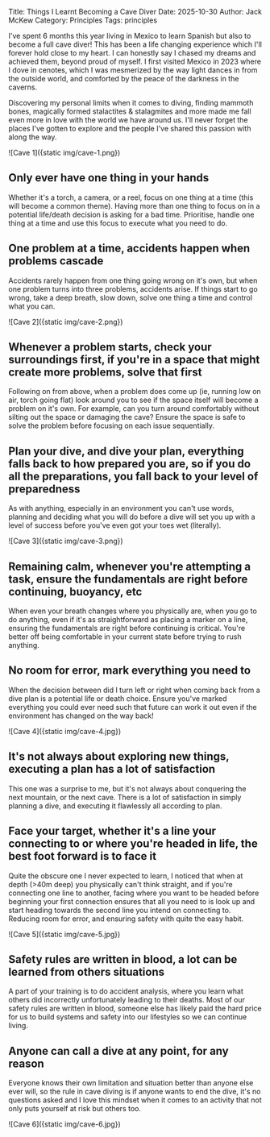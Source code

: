 Title: Things I Learnt Becoming a Cave Diver
Date: 2025-10-30
Author: Jack McKew
Category: Principles
Tags: principles

I've spent 6 months this year living in Mexico to learn Spanish but also to become a full cave diver! This has been a life changing experience which I'll forever hold close to my heart. I can honestly say I chased my dreams and achieved them, beyond proud of myself. I first visited Mexico in 2023 where I dove in cenotes, which I was mesmerized by the way light dances in from the outside world, and comforted by the peace of the darkness in the caverns.

Discovering my personal limits when it comes to diving, finding mammoth bones, magically formed stalactites & stalagmites and more made me fall even more in love with the world we have around us. I'll never forget the places I've gotten to explore and the people I've shared this passion with along the way.

![Cave 1]({static img/cave-1.png})

## Only ever have one thing in your hands

Whether it's a torch, a camera, or a reel, focus on one thing at a time (this will become a common theme). Having more than one thing to focus on in a potential life/death decision is asking for a bad time. Prioritise, handle one thing at a time and use this focus to execute what you need to do.

## One problem at a time, accidents happen when problems cascade

Accidents rarely happen from one thing going wrong on it's own, but when one problem turns into three problems, accidents arise. If things start to go wrong, take a deep breath, slow down, solve one thing a time and control what you can.

![Cave 2]({static img/cave-2.png})

## Whenever a problem starts, check your surroundings first, if you're in a space that might create more problems, solve that first

Following on from above, when a problem does come up (ie, running low on air, torch going flat) look around you to see if the space itself will become a problem on it's own. For example, can you turn around comfortably without silting out the space or damaging the cave? Ensure the space is safe to solve the problem before focusing on each issue sequentially.

## Plan your dive, and dive your plan, everything falls back to how prepared you are, so if you do all the preparations, you fall back to your level of preparedness

As with anything, especially in an environment you can't use words, planning and deciding what you will do before a dive will set you up with a level of success before you've even got your toes wet (literally).

![Cave 3]({static img/cave-3.png})

## Remaining calm, whenever you're attempting a task, ensure the fundamentals are right before continuing, buoyancy, etc

When even your breath changes where you physically are, when you go to do anything, even if it's as straightforward as placing a marker on a line, ensuring the fundamentals are right before continuing is critical. You're better off being comfortable in your current state before trying to rush anything.

## No room for error, mark everything you need to

When the decision between did I turn left or right when coming back from a dive plan is a potential life or death choice. Ensure you've marked everything you could ever need such that future can work it out even if the environment has changed on the way back!

![Cave 4]({static img/cave-4.jpg})

## It's not always about exploring new things, executing a plan has a lot of satisfaction

This one was a surprise to me, but it's not always about conquering the next mountain, or the next cave. There is a lot of satisfaction in simply planning a dive, and executing it flawlessly all according to plan.

## Face your target, whether it's a line your connecting to or where you're headed in life, the best foot forward is to face it

Quite the obscure one I never expected to learn, I noticed that when at depth (>40m deep) you physically can't think straight, and if you're connecting one line to another, facing where you want to be headed before beginning your first connection ensures that all you need to is look up and start heading towards the second line you intend on connecting to. Reducing room for error, and ensuring safety with quite the easy habit.

![Cave 5]({static img/cave-5.jpg})

## Safety rules are written in blood, a lot can be learned from others situations

A part of your training is to do accident analysis, where you learn what others did incorrectly unfortunately leading to their deaths. Most of our safety rules are written in blood, someone else has likely paid the hard price for us to build systems and safety into our lifestyles so we can continue living.

## Anyone can call a dive at any point, for any reason

Everyone knows their own limitation and situation better than anyone else ever will, so the rule in cave diving is if anyone wants to end the dive, it's no questions asked and I love this mindset when it comes to an activity that not only puts yourself at risk but others too.

![Cave 6]({static img/cave-6.jpg})
